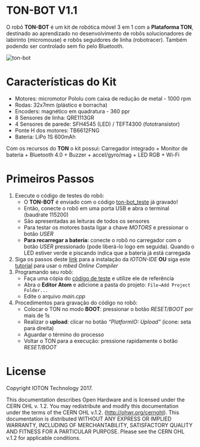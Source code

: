 TON-BOT V1.1
========

O robô **TON-BOT** é um kit de robótica móvel 3 em 1 com a **Plataforma TON**, destinado ao aprendizado no desenvolvimento de robôs solucionadores de labirinto (micromouse) e robôs seguidores de linha (robotracer). Também podendo ser controlado sem fio pelo Bluetooth.

![ton-bot](https://raw.githubusercontent.com/iotontech/ton-bot/master/images/ton-bot1.jpg)

# Características do Kit

* Motores: micromotor Pololu com caixa de redução de metal - 1000 rpm
* Rodas: 32x7mm (plástico e borracha)
* Encoders: magnético em quadratura - 360 ppr
* 8 Sensores de linha: QRE1113GR
* 4 Sensores de parede: SFH4545 (LED) / TEFT4300 (fototransistor)
* Ponte H dos motores: TB6612FNG
* Bateria: LiPo 1S 600mAh

Com os recursos do **TON** o kit possui: Carregador integrado + Monitor de bateria + Bluetooth 4.0 + Buzzer + accel/gyro/mag + LED RGB + Wi-Fi


# Primeiros Passos

1. Execute o código de testes do robô:
    * O **TON-BOT** é enviado com o código [ton-bot_teste](https://github.com/iotontech/ton-bot_teste) já gravado!
    * Então, conecte o robô em uma porta USB e abra o terminal (baudrate 115200)
    * São apresentadas as leituras de todos os sensores
    * Para testar os motores basta ligar a chave *MOTORS* e pressionar o botão *USER*
    * **Para recarregar a bateria:** conecte o robô no carregador com o botão *USER* pressionado (pode liberá-lo logo em seguida). Quando o LED estiver verde e piscando indica que a bateria já está carregada
2. Siga os passos deste [link](https://github.com/iotontech/IOTON-IDE) para a instalação da *IOTON-IDE* **OU** siga este [tutorial](https://github.com/iotontech/ioton-mbed-online) para usar o *mbed Online Compiler*
3. Programando seu robô:
    * Faça uma cópia do [código de teste](https://github.com/iotontech/ton-bot_teste) e utilize ele de referência
    * Abra o **Editor Atom** e adicione a pasta do projeto: `File→Add Project Folder...`
    * Edite o arquivo *main.cpp*
4. Procedimentos para gravação do código no robô:
    * Colocar o TON no modo **BOOT**: pressionar o botão *RESET/BOOT* por mais de 1s
    * Realizar o **upload**: clicar no botão *“PlatformIO: Upload”* (icone: seta para direita)
    * Aguardar o término do processo
    * Voltar o TON para a execução: pressione rapidamente o botão *RESET/BOOT*


# License

Copyright IOTON Technology 2017.

This documentation describes Open Hardware and is licensed under the CERN OHL v. 1.2.
You may redistribute and modify this documentation under the terms of the CERN OHL v.1.2. (http://ohwr.org/cernohl). This documentation is distributed WITHOUT ANY EXPRESS OR IMPLIED WARRANTY, INCLUDING OF MERCHANTABILITY, SATISFACTORY QUALITY AND FITNESS FOR A PARTICULAR PURPOSE. Please see the CERN OHL v.1.2 for applicable conditions.
